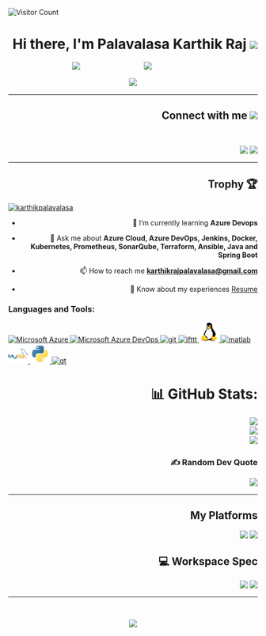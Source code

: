 
![Visitor Count](https://profile-counter.glitch.me/karthikpalavalasa/count.svg)
<div style="text-align: right">


# Hi there, I'm Palavalasa Karthik Raj <img src="https://media.giphy.com/media/12oufCB0MyZ1Go/giphy.gif" width="50">
<img align='right' src="https://media.giphy.com/media/M9gbBd9nbDrOTu1Mqx/giphy.gif" width="230">

<p align="center">
<img src="https://readme-typing-svg.herokuapp.com?font=monospace&color=00ffd2&size=25&center=true&vCenter=true&lines=A+Passionate+Learner!;Open+Source+Contributor;I+Like+To+Tinker">
</p>

<p align="center"><img src="https://img.shields.io/github/followers/karthikpalavalasa.svg?style=social&label=Follow&maxAge=2592000"></p>


----
## Connect with me <img src="https://media.giphy.com/media/LnQjpWaON8nhr21vNW/giphy.gif" width="60">
<br>

<a href="https://www.linkedin.com/in/palavalasa-karthik-raj-b60378289/"><img src="https://img.shields.io/badge/LinkedIn-0077B5?style=for-the-badge&logo=linkedin&logoColor=white"></a>
<a href="mailto:karthikrajpalavalasa@gmail.com"><img src="https://img.shields.io/badge/Gmail-D14836?style=for-the-badge&logo=gmail&logoColor=white"></a>


----

## Trophy 🏆  
<p align="left"> <a href="https://github.com/ryo-ma/github-profile-trophy"><img src="https://github-profile-trophy.vercel.app/?username=karthikpalavalasa" alt="karthikpalavalasa" /></a> </p>

- 🌱 I’m currently learning **Azure Devops**

- 💬 Ask me about **Azure Cloud, Azure DevOps, Jenkins, Docker, Kubernetes,  Prometheus, SonarQube, Terraform,
Ansible,  Java and Spring Boot**

- 📫 How to reach me **karthikrajpalavalasa@gmail.com**

- 📄 Know about my experiences [Resume](https://drive.google.com/file/d/1D-vtGNZ0odVwSfIQIGFYOsAeCKiGkd8S/view?usp=sharing)



<h3 align="left">Languages and Tools:</h3>
<p align="left"> <a href="https://azure.microsoft.com/en-in/free/search/?ef_id=_k_Cj0KCQjwo8S3BhDeARIsAFRmkOPN3UZOLaI65hjA0YBMIdu5tmZak1yhv59ZGgw__dovdrg9TpH0UAsaAvOAEALw_wcB_k_&OCID=AIDcmmf1elj9v5_SEM__k_Cj0KCQjwo8S3BhDeARIsAFRmkOPN3UZOLaI65hjA0YBMIdu5tmZak1yhv59ZGgw__dovdrg9TpH0UAsaAvOAEALw_wcB_k_&gad_source=1&gclid=Cj0KCQjwo8S3BhDeARIsAFRmkOPN3UZOLaI65hjA0YBMIdu5tmZak1yhv59ZGgw__dovdrg9TpH0UAsaAvOAEALw_wcB" target="_blank" rel="noreferrer"> <img src="https://upload.wikimedia.org/wikipedia/commons/thumb/f/fa/Microsoft_Azure.svg/800px-Microsoft_Azure.svg.png" alt="Microsoft Azure" width="40" height="40"/> </a> <a href="https://azure.microsoft.com/en-in/products/devops" target="_blank" rel="noreferrer"> <img src="https://www.techsoup.net.nz/sites/default/files/styles/st_product_single_450x280/public/prod-microsoft-azure-devops-server.png?itok=4zCUir3x" alt="Microsoft Azure DevOps" width="40" height="40"/> </a> <a href="https://git-scm.com/" target="_blank" rel="noreferrer"> <img src="https://www.vectorlogo.zone/logos/git-scm/git-scm-icon.svg" alt="git" width="40" height="40"/> </a> <a href="https://ifttt.com/" target="_blank" rel="noreferrer"> <img src="https://www.vectorlogo.zone/logos/ifttt/ifttt-ar21.svg" alt="ifttt" width="40" height="40"/> </a> <a href="https://www.linux.org/" target="_blank" rel="noreferrer"> <img src="https://raw.githubusercontent.com/devicons/devicon/master/icons/linux/linux-original.svg" alt="linux" width="40" height="40"/> </a> <a href="https://www.mathworks.com/" target="_blank" rel="noreferrer"> <img src="https://upload.wikimedia.org/wikipedia/commons/2/21/Matlab_Logo.png" alt="matlab" width="40" height="40"/> </a> <a href="https://www.mysql.com/" target="_blank" rel="noreferrer"> <img src="https://raw.githubusercontent.com/devicons/devicon/master/icons/mysql/mysql-original-wordmark.svg" alt="mysql" width="40" height="40"/> </a> <a href="https://www.python.org" target="_blank" rel="noreferrer"> <img src="https://raw.githubusercontent.com/devicons/devicon/master/icons/python/python-original.svg" alt="python" width="40" height="40"/> </a> <a href="https://www.qt.io/" target="_blank" rel="noreferrer"> <img src="https://upload.wikimedia.org/wikipedia/commons/0/0b/Qt_logo_2016.svg" alt="qt" width="40" height="40"/> </a> </p>

# 📊 GitHub Stats:
![](https://github-readme-stats.vercel.app/api?username=karthikpalavalasa&theme=dark&hide_border=false&include_all_commits=false&count_private=false)<br/>
![](https://github-readme-streak-stats.herokuapp.com/?user=karthikpalavalasa&theme=dark&hide_border=false)<br/>
![](https://github-readme-stats.vercel.app/api/top-langs/?username=karthikpalavalasa&theme=dark&hide_border=false&include_all_commits=false&count_private=false&layout=compact)

### ✍️ Random Dev Quote
![](https://quotes-github-readme.vercel.app/api?type=horizontal&theme=radical)

----

## My Platforms

<img src ="https://img.shields.io/badge/Android-3DDC84?style=for-the-badge&logo=android&logoColor=white"> <img src ="https://img.shields.io/badge/Windows-0078D6?style=for-the-badge&logo=windows&logoColor=white">

## 💻 Workspace Spec
<img src ="https://img.shields.io/badge/Intel-Core_i5_10th-0071C5?style=for-the-badge&logo=intel&logoColor=white"> <img src ="https://img.shields.io/badge/NVIDIA-GTX1650-76B900?style=for-the-badge&logo=nvidia&logoColor=white">

----

<br>



<p align="center"><img src="https://i.ibb.co/0MZzJ2d/download.png" border="0"></p>
